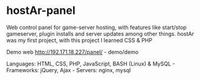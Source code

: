 # hostAr-panel
Web control panel for game-server hosting, with features like start/stop gameserver, plugin installs and server updates among other things.
hostAr was my first project, with this project I learned CSS & PHP

Demo web
http://192.171.18.227/panel/ - demo/demo

Languages: HTML, CSS, PHP, JavaScript, BASH (Linux) & MySQL - Frameworks: jQuery, Ajax - Servers: nginx, mysql
